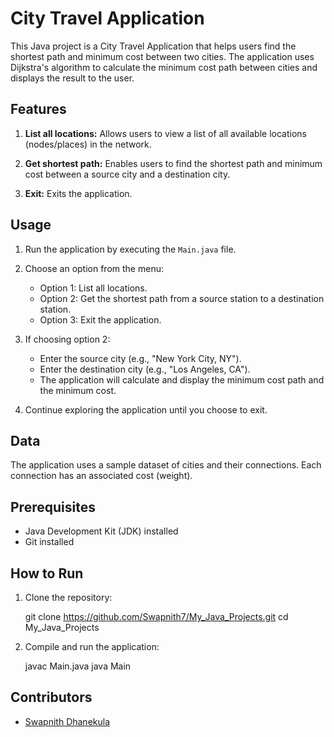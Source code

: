 # City Travel Application

This Java project is a City Travel Application that helps users find the shortest path and minimum cost between two cities. The application uses Dijkstra's algorithm to calculate the minimum cost path between cities and displays the result to the user.

## Features

1. **List all locations:** Allows users to view a list of all available locations (nodes/places) in the network.

2. **Get shortest path:** Enables users to find the shortest path and minimum cost between a source city and a destination city.

3. **Exit:** Exits the application.

## Usage

1. Run the application by executing the `Main.java` file.

2. Choose an option from the menu:
   - Option 1: List all locations.
   - Option 2: Get the shortest path from a source station to a destination station.
   - Option 3: Exit the application.

3. If choosing option 2:
   - Enter the source city (e.g., "New York City, NY").
   - Enter the destination city (e.g., "Los Angeles, CA").
   - The application will calculate and display the minimum cost path and the minimum cost.

4. Continue exploring the application until you choose to exit.

## Data

The application uses a sample dataset of cities and their connections. Each connection has an associated cost (weight).

## Prerequisites

- Java Development Kit (JDK) installed
- Git installed

## How to Run

1. Clone the repository:

   git clone https://github.com/Swapnith7/My_Java_Projects.git
   cd My_Java_Projects

2. Compile and run the application:

   javac Main.java
   java Main

## Contributors

- [Swapnith Dhanekula](https://github.com/Swapnith7)
